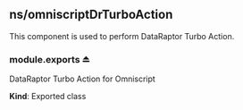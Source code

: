 ## ns/omniscriptDrTurboAction

This component is used to perform DataRaptor Turbo Action.

### module.exports ⏏

DataRaptor Turbo Action for Omniscript

**Kind**: Exported class
